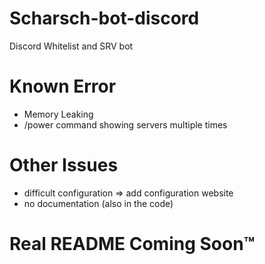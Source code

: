 # Scharsch-bot-discord
Discord Whitelist and SRV bot

# Known Error
- Memory Leaking
- /power command showing servers multiple times

# Other Issues

- difficult configuration => add configuration website
- no documentation (also in the code)


# Real README Coming Soon™
